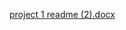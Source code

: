 
[project 1 readme (2).docx](https://github.com/kennedykno/gitsandbox/files/10213704/project.1.readme.2.docx)

